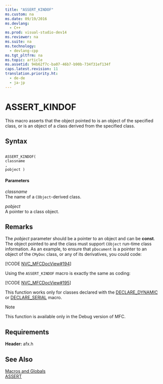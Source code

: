 ```yaml
---
title: "ASSERT_KINDOF"
ms.custom: na
ms.date: 09/19/2016
ms.devlang: 
  - C++
ms.prod: visual-studio-dev14
ms.reviewer: na
ms.suite: na
ms.technology: 
  - devlang-cpp
ms.tgt_pltfrm: na
ms.topic: article
ms.assetid: 94b62f7c-ba07-46b7-b90b-734f31ef134f
caps.latest.revision: 11
translation.priority.ht: 
  - de-de
  - ja-jp
---
```

# ASSERT_KINDOF
This macro asserts that the object pointed to is an object of the specified class, or is an object of a class derived from the specified class.  
  
## Syntax  
  
```  
  
ASSERT_KINDOF(  
classname  
,   
pobject )  
```  
  
#### Parameters  
 *classname*  
 The name of a `CObject`-derived class.  
  
 *pobject*  
 A pointer to a class object.  
  
## Remarks  
 The *pobject* parameter should be a pointer to an object and can be **const**. The object pointed to and the class must support `CObject` run-time class information. As an example, to ensure that `pDocument` is a pointer to an object of the `CMyDoc` class, or any of its derivatives, you could code:  
  
 [!CODE [NVC_MFCDocView#194](../CodeSnippet/VS_Snippets_Cpp/NVC_MFCDocView#194)]  
  
 Using the `ASSERT_KINDOF` macro is exactly the same as coding:  
  
 [!CODE [NVC_MFCDocView#195](../CodeSnippet/VS_Snippets_Cpp/NVC_MFCDocView#195)]  
  
 This function works only for classes declared with the [DECLARE_DYNAMIC](../vs140/DECLARE_DYNAMIC.md) or [DECLARE_SERIAL](../vs140/DECLARE_SERIAL.md) macro.  
  
> [!NOTE]
>  This function is available only in the Debug version of MFC.  
  
## Requirements  
 **Header:** afx.h  
  
## See Also  
 [Macros and Globals](../vs140/MFC-Macros-and-Globals.md)   
 [ASSERT](../vs140/ASSERT--MFC-.md)